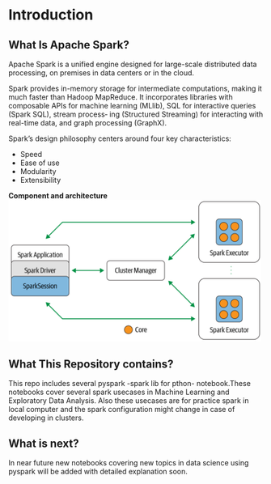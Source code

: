 # Introduction

## What Is Apache Spark?
Apache Spark is a unified engine designed for large-scale distributed data processing,
on premises in data centers or in the cloud.<br>

Spark provides in-memory storage for intermediate computations, making it much
faster than Hadoop MapReduce. It incorporates libraries with composable APIs for
machine learning (MLlib), SQL for interactive queries (Spark SQL), stream process‐
ing (Structured Streaming) for interacting with real-time data, and graph processing
(GraphX).<br>

Spark’s design philosophy centers around four key characteristics:
* Speed
* Ease of use
* Modularity
* Extensibility

**Component and architecture**
<img src="./components_and_architecture.png" width=500>

## What This Repository contains?
This repo includes several pyspark -spark lib for pthon- notebook.These notebooks cover several spark usecases in Machine Learning and Exploratory Data Analysis. Also these usecases are for practice spark in local computer and the spark configuration might change in case of developing in clusters.

## What is next?
In near future new notebooks covering new topics in data science using pyspark will be added with detailed explanation soon.  



